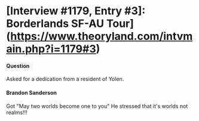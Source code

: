 # [Interview #1179, Entry #3]: Borderlands SF-AU Tour](https://www.theoryland.com/intvmain.php?i=1179#3)

#### Question

Asked for a dedication from a resident of Yolen.

#### Brandon Sanderson

Got "May two worlds become one to you" He stressed that it's worlds not realms!!!

